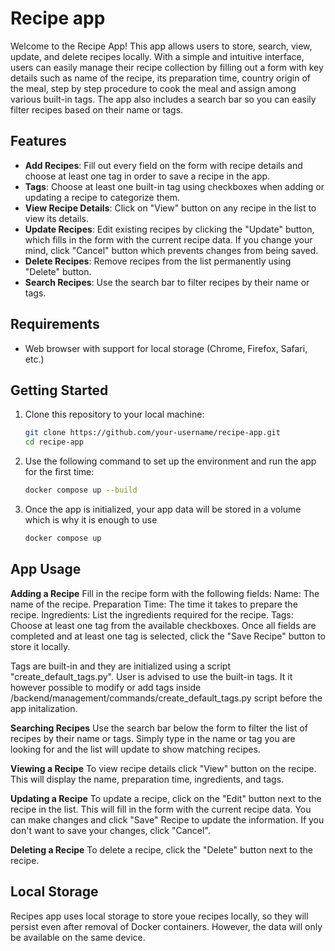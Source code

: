 # Recipe app

Welcome to the Recipe App! This app allows users to store, search, view, update, and delete recipes locally. With a simple and intuitive interface, users can easily manage their recipe collection by filling out a form with key details such as name of the recipe, its preparation time, country origin of the meal, step by step procedure to cook the meal and assign among various built-in tags. The app also includes a search bar so you can easily filter recipes based on their name or tags.

## Features

- **Add Recipes**: Fill out every field on the form with recipe details and choose at least one tag in order to save a recipe in the app.
- **Tags**: Choose at least one built-in tag using checkboxes when adding or updating a recipe to categorize them.
- **View Recipe Details**: Click on "View" button on any recipe in the list to view its details.
- **Update Recipes**: Edit existing recipes by clicking the "Update" button, which fills in the form with the current recipe data. If you change your mind, click "Cancel" button which prevents changes from being saved.
- **Delete Recipes**: Remove recipes from the list permanently using "Delete" button.
- **Search Recipes**: Use the search bar to filter recipes by their name or tags.

## Requirements

- Web browser with support for local storage (Chrome, Firefox, Safari, etc.)
  
## Getting Started

1. Clone this repository to your local machine:

   ```bash
   git clone https://github.com/your-username/recipe-app.git
   cd recipe-app
   ```
   
2. Use the following command to set up the environment and run the app for the first time:

   ```bash
   docker compose up --build
   ```
 
3. Once the app is initialized, your app data will be stored in a volume which is why it is enough to use
   ```bash
   docker compose up
   ```

## App Usage

**Adding a Recipe**
Fill in the recipe form with the following fields:
Name: The name of the recipe.
Preparation Time: The time it takes to prepare the recipe.
Ingredients: List the ingredients required for the recipe.
Tags: Choose at least one tag from the available checkboxes.
Once all fields are completed and at least one tag is selected, click the "Save Recipe" button to store it locally.

Tags are built-in and they are initialized using a script "create_default_tags.py". User is advised to use the built-in tags. It it however possible to modify or add tags inside /backend/management/commands/create_default_tags.py script before the app initalization.

**Searching Recipes**
Use the search bar below the form to filter the list of recipes by their name or tags. Simply type in the name or tag you are looking for and the list will update to show matching recipes.

**Viewing a Recipe**
To view recipe details click "View" button on the recipe. This will display the name, preparation time, ingredients, and tags.

**Updating a Recipe**
To update a recipe, click on the "Edit" button next to the recipe in the list. This will fill in the form with the current recipe data. You can make changes and click "Save" Recipe to update the information. If you don't want to save your changes, click "Cancel".

**Deleting a Recipe**
To delete a recipe, click the "Delete" button next to the recipe.

## Local Storage

Recipes app uses local storage to store youe recipes locally, so they will persist even after removal of Docker containers. However, the data will only be available on the same device.
